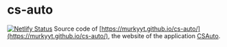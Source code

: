 # cs-auto

[![Netlify Status](https://api.netlify.com/api/v1/badges/38adb333-ac93-4c21-8308-a9be29158f82/deploy-status)](https://app.netlify.com/sites/csauto/deploys)
Source code of [https://murkyyt.github.io/cs-auto/](https://murkyyt.github.io/cs-auto/), the website of the application [CSAuto](https://github.com/murkyyt/csauto).
